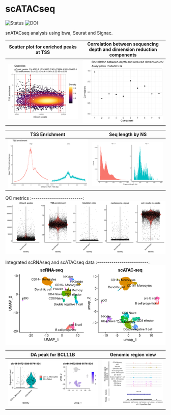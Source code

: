 # scATACseq

![Status](https://img.shields.io/badge/status-alpha-red)
![DOI](https://img.shields.io/badge/DOI-in__progress-blue)

snATACseq analysis using bwa, Seurat and Signac.

Scatter plot for enriched peaks at TSS      | Correlation between sequencing depth and dimension reduction components   
:-------------------------:|:-------------------------:
![](https://github.com/hasanwraeth/scATAC/blob/main/Rplot01.png)  |  ![](https://github.com/hasanwraeth/scATAC/blob/main/Rplot.png)

TSS Enrichment      | Seq length by NS   
:-------------------------:|:-------------------------:
![](https://github.com/hasanwraeth/scATAC/blob/main/unnamed-chunk-12-1.png)  |  ![](https://github.com/hasanwraeth/scATAC/blob/main/unnamed-chunk-13-1.png)

QC metrics 
:-------------------------:
![](https://github.com/hasanwraeth/scATAC/blob/main/unnamed-chunk-14-1.png)

Integrated scRNAseq and scATACseq data
:-------------------------:
![](https://github.com/hasanwraeth/scATAC/blob/main/Rplot04.png)

DA peak for BCL11B      | Genomic region view   
:-------------------------:|:-------------------------:
![](https://github.com/hasanwraeth/scATAC/blob/main/Rplot05.png)  |  ![](https://github.com/hasanwraeth/scATAC/blob/main/Rplot06.png)
